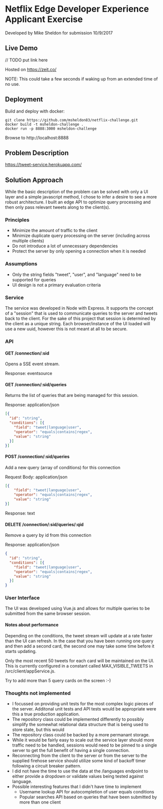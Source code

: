 # Netflix Edge Developer Experience Applicant Exercise
Developed by Mike Sheldon for submission 10/9/2017

## Live Demo

// TODO put link here

Hosted on https://zeit.co/

NOTE: This could take a few seconds if waking up from an extended time of no use.

## Deployment 

Build and deploy with docker:

```
git clone https://github.com/msheldon83/netflix-challenge.git
docker build -t msheldon-challenge .
docker run -p 8888:3000 msheldon-challenge
```

Browse to http://localhost:8888


## Problem Description
https://tweet-service.herokuapp.com/

## Solution Approach
While the basic description of the problem can be solved with only a UI layer and a simple javascript method, I chose to infer a desire to see a more robust architecture. I built an edge API to optimize query processing and then only pass relevant tweets along to the client(s).

### Principles
  - Minimize the amount of traffic to the client
  - Minimize duplicate query processing on the server (including across multiple clients)
  - Do not introduce a lot of unnecessary dependencies
  - Protect the server by only opening a connection when it is needed

### Assumptions
  - Only the string fields "tweet", "user", and "language" need to be supported for queries
  - UI design is not a primary evaluation criteria

### Service
The service was developed in Node with Express. It supports the concept of a "session" that is used to communicate queries to the server and tweets back to the client. For the sake of this project that session is determined by the client as a unique string.  Each browser/instance of the UI loaded will use a new uuid, however this is not meant at all to be secure.

### API

#### GET /connection/:sid
Opens a SSE event stream.

Response: eventsource

#### GET /connection/:sid/queries
Returns the list of queries that are being managed for this session.

Response: application/json
```json
[{
  "id": "string",
  "conditions": [{
    "field": "tweet|language|user",
    "operator": "equals|contains|regex",
    "value": "string"
  }]
}]
```

#### POST /connection/:sid/queries
Add a new query (array of conditions) for this connection

Request Body: application/json
```json
[{
    "field": "tweet|language|user",
    "operator": "equals|contains|regex",
    "value": "string"
}]
```

Response: text

#### DELETE /connection/:sid/queries/:qid
Remove a query by id from this connection

Response: application/json
```json
{
  "id": "string",
  "conditions": [{
    "field": "tweet|language|user",
    "operator": "equals|contains|regex",
    "value": "string"
  }]
}
```

### User Interface
The UI was developed using Vue.js and allows for multiple queries to be submitted from the same browser session.  

#### Notes about performance
Depending on the conditions, the tweet stream will update at a rate faster than the UI can refresh. In the case that you have been running one query and then add a second card, the second one may take some time before it starts updating.

Only the most recent 50 tweets for each card will be maintained on the UI.  This is currently configured in a constant called MAX_VISIBLE_TWEETS in /src/client/appService.js.

Try to add more than 5 query cards on the screen :-)

### Thoughts not implemented
  - I focussed on providing unit tests for the most complex logic pieces of the server.  Additonal unit tests and API tests would be appropriate were this a true production application.
  - The repository class could be implemented differently to possibly simplify the somewhat relational data structure that is being used to store state, but this would 
  - The repository class could be backed by a more permanant storage.
  - While it would be fairly easy to scale out the service layer should more traffic need to be handled, sessions would need to be pinned to a single server to get the full benefit of having a single connection.
  - Reconnecting from the client to the server or from the server to the supplied firehose service should utilize some kind of backoff timer following a circuit breaker pattern.
  - I did not have the time to use the data at the /languages endpoint to either provide a dropdown or validate values being tested against language.  
  - Possible interesting features that I didn't have time to implement
    - Username lookup API for autocompletion of user equals conditions
    - Popular searches API based on queries that have been submitted by more than one client


